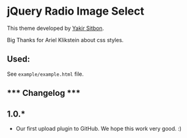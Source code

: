 jQuery Radio Image Select
===============

This theme developed by [Yakir Sitbon](http://www.yakirs.net/).

Big Thanks for Ariel Klikstein about css styles.

Used:
----------
See `example/example.html` file.


*** Changelog ***
----------

1.0.*
----------
* Our first upload plugin to GitHub. We hope this work very good. :)

